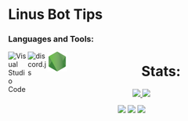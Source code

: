 
# Linus Bot Tips

<h3 align="left">Languages and Tools:</h3>
<img align="left" alt="Visual Studio Code" width="40px" src="https://i.imgur.com/LwSdAlE.png" />
<img align="left" alt="discord.js" width="40px" src="https://i.imgur.com/SI1DZf3.png" />
<img align="left" src="https://raw.githubusercontent.com/github/explore/80688e429a7d4ef2fca1e82350fe8e3517d3494d/topics/nodejs/nodejs.png" alt="node.js" width="40px" />

<h1 align="center"> Stats: </h1>

<p align="center">
  <a href="https://github.com/anuraghazra/github-readme-stats">
    <img src="https://github-readme-stats.vercel.app/api?username=LinusBotTips&show_icons=true&bg_color=0d1117&text_color=FFF&border_color=444" height="165">
  </a>
  <a href="https://github.com/anuraghazra/github-readme-stats">
    <img src="https://github-readme-stats.vercel.app/api/top-langs/?username=LinusBotTips&layout=compact&bg_color=0d1117&text_color=FFF&border_color=444"  height="165">
  </a>
  <br>
</p>


<p align="center">
  <a href="https://wakatime.com"><img src="https://github-readme-stats.vercel.app/api/wakatime?username=LinusBotTips" /></a>
   <img src="https://spotify-image-thingy.vercel.app/api/now-playing">
<a href="https://discord.com/users/403657714812715008">
  <img height="80px" src="https://discord.c99.nl/widget/theme-3/403657714812715008.png">
</a>
</p>
